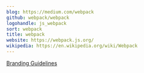 ```yaml
---
blog: https://medium.com/webpack
github: webpack/webpack
logohandle: js_webpack
sort: webpack
title: webpack
website: https://webpack.js.org/
wikipedia: https://en.wikipedia.org/wiki/Webpack
---
```


[Branding Guidelines](https://webpack.js.org/branding/)